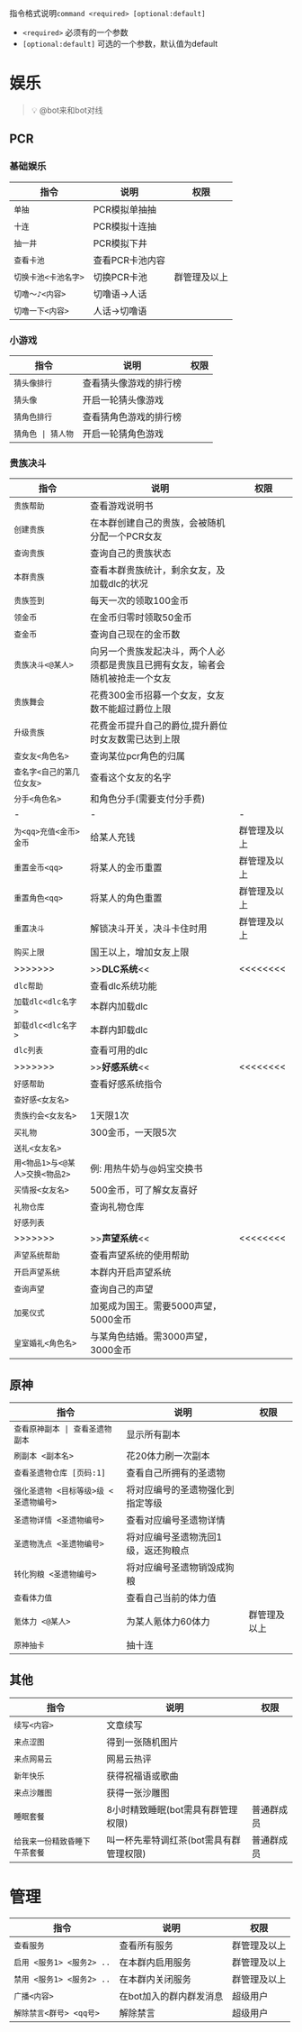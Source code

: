 指令格式说明`command <required> [optional:default]`
- `<required>` 必须有的一个参数 	 
- `[optional:default]` 可选的一个参数，默认值为default

# 娱乐
> 💡
> @bot来和bot对线

## PCR
### 基础娱乐
|指令|说明|权限| 
|-|-|-|
|`单抽`|PCR模拟单抽抽||
|`十连`|PCR模拟十连抽||
|`抽一井`|PCR模拟下井||
|`查看卡池`|查看PCR卡池内容||
|`切换卡池<卡池名字>`|切换PCR卡池|群管理及以上|
|`切噜～♪<内容>`|切噜语→人话||
|`切噜一下<内容>`|人话→切噜语||

### 小游戏
|指令|说明|权限| 
|-|-|-|
|`猜头像排行`|查看猜头像游戏的排行榜||
|`猜头像`|开启一轮猜头像游戏||
|`猜角色排行`|查看猜角色游戏的排行榜||
|`猜角色 \| 猜人物`|开启一轮猜角色游戏||

### 贵族决斗
|指令|说明|权限| 
|-|-|-|
|`贵族帮助`|查看游戏说明书||
|`创建贵族`|在本群创建自己的贵族，会被随机分配一个PCR女友||
|`查询贵族`|查询自己的贵族状态||
|`本群贵族`|查看本群贵族统计，剩余女友，及加载dlc的状况||
|`贵族签到`|每天一次的领取100金币||
|`领金币`|在金币归零时领取50金币||
|`查金币`|查询自己现在的金币数||
|`贵族决斗<@某人>`|向另一个贵族发起决斗，两个人必须都是贵族且已拥有女友，输者会随机被抢走一个女友||
|`贵族舞会`|花费300金币招募一个女友，女友数不能超过爵位上限||
|`升级贵族`|花费金币提升自己的爵位,提升爵位时女友数需已达到上限||
|`查女友<角色名>`|查询某位pcr角色的归属||
|`查名字<自己的第几位女友>`|查看这个女友的名字||
|`分手<角色名>`|和角色分手(需要支付分手费)||
|-|-|-|
|`为<qq>充值<金币>金币`|给某人充钱|群管理及以上|
|`重置金币<qq>`|将某人的金币重置|群管理及以上|
|`重置角色<qq>`|将某人的角色重置|群管理及以上| 
|`重置决斗`|解锁决斗开关，决斗卡住时用|群管理及以上|
|`购买上限`|国王以上，增加女友上限||
|>>>>>>>|>>**DLC系统**<<|<<<<<<<<|
|`dlc帮助`|查看dlc系统功能||
|`加载dlc<dlc名字>`|本群内加载dlc||
|`卸载dlc<dlc名字>`|本群内卸载dlc||
|`dlc列表`|查看可用的dlc||
|>>>>>>>|>>**好感系统**<<|<<<<<<<<|
|`好感帮助`|查看好感系统指令||
|`查好感<女友名>`|||
|`贵族约会<女友名>`|1天限1次||
|`买礼物`|300金币，一天限5次||
|`送礼<女友名>`|||
|`用<物品1>与<@某人>交换<物品2>`|例: 用热牛奶与@妈宝交换书||
|`买情报<女友名>`|500金币，可了解女友喜好||
|`礼物仓库`|查询礼物仓库||
|`好感列表`|||
|>>>>>>>|>>**声望系统**<<|<<<<<<<<|
|`声望系统帮助`|查看声望系统的使用帮助||
|`开启声望系统`|本群内开启声望系统||
|`查询声望`|查询自己的声望||
|`加冕仪式`|加冕成为国王。需要5000声望，5000金币||
|`皇室婚礼<角色名>`|与某角色结婚。需3000声望，3000金币||


## 原神
|指令|说明|权限| 
|-|-|-|
|`查看原神副本 \| 查看圣遗物副本`|显示所有副本||
|`刷副本 <副本名>`|花20体力刷一次副本||
|`查看圣遗物仓库 [页码:1]`|查看自己所拥有的圣遗物||
|`强化圣遗物 <目标等级>级 <圣遗物编号>`|将对应编号的圣遗物强化到指定等级||
|`圣遗物详情 <圣遗物编号>`|查看对应编号圣遗物详情||
|`圣遗物洗点 <圣遗物编号>`|将对应编号圣遗物洗回1级，返还狗粮点||
|`转化狗粮 <圣遗物编号>`|将对应编号圣遗物销毁成狗粮||
|`查看体力值`|查看自己当前的体力值||
|`氪体力 <@某人>`|为某人氪体力60体力|群管理及以上|
|`原神抽卡`|抽十连||


## 其他
|指令|说明|权限| 
|-|-|-|
|`续写<内容>`|文章续写||
|`来点涩图`|得到一张随机图片||
|`来点网易云`|网易云热评||
|`新年快乐`|获得祝福语或歌曲||
|`来点沙雕图`|获得一张沙雕图||
|`睡眠套餐`|8小时精致睡眠(bot需具有群管理权限)|普通群成员|
|`给我来一份精致昏睡下午茶套餐`|叫一杯先辈特调红茶(bot需具有群管理权限)|普通群成员|

# 管理
|指令|说明|权限| 
|-|-|-|
|`查看服务`|查看所有服务|群管理及以上|
|`启用 <服务1> <服务2> ..`|在本群内启用服务|群管理及以上|
|`禁用 <服务1> <服务2> ..`|在本群内关闭服务|群管理及以上|
|`广播<内容>`|在bot加入的群内群发消息|超级用户|
|`解除禁言<群号> <qq号>`|解除禁言|超级用户|